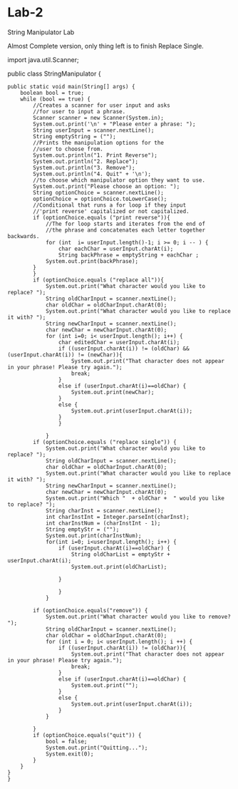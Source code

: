 # Lab-2
String Manipulator Lab

Almost Complete version, only thing left is to finish Replace Single.

import java.util.Scanner;

public class StringManipulator {

	public static void main(String[] args) {
		boolean bool = true;
		while (bool == true) {	
			//Creates a scanner for user input and asks
			//for user to input a phrase.
			Scanner scanner = new Scanner(System.in);
			System.out.print('\n' + "Please enter a phrase: ");
			String userInput = scanner.nextLine();
			String emptyString = ("");
			//Prints the manipulation options for the 
			//user to choose from.
			System.out.println("1. Print Reverse");
			System.out.println("2. Replace");
			System.out.println("3. Remove");
			System.out.println("4. Quit" + '\n');
			//to choose which manipulator option they want to use.
			System.out.print("Please choose an option: ");
			String optionChoice = scanner.nextLine();
			optionChoice = optionChoice.toLowerCase();
			//Conditional that runs a for loop if they input
			//'print reverse' capitalized or not capitalized.
			if (optionChoice.equals ("print reverse")){
				//The for loop starts and iterates from the end of
				//the phrase and concatenates each letter together backwards.
				for (int  i= userInput.length()-1; i >= 0; i -- ) {
					char eachChar = userInput.charAt(i);
					String backPhrase = emptyString + eachChar ;
				System.out.print(backPhrase);
			}
			}
			if (optionChoice.equals ("replace all")){
				System.out.print("What character would you like to replace? ");
				String oldCharInput = scanner.nextLine();
				char oldChar = oldCharInput.charAt(0);
				System.out.print("What character would you like to replace it with? ");
				String newCharInput = scanner.nextLine();
				char newChar = newCharInput.charAt(0);
				for (int i=0; i< userInput.length(); i++) {
					char editedChar = userInput.charAt(i);
					if ((userInput.charAt(i)) != (oldChar) && (userInput.charAt(i)) != (newChar)){
						System.out.print("That character does not appear in your phrase! Please try again.");
						break;
					}
					else if (userInput.charAt(i)==oldChar) {
						System.out.print(newChar);
					}
					else {
						System.out.print(userInput.charAt(i));
					}
					}		
					
				}
			if (optionChoice.equals ("replace single")) {
				System.out.print("What character would you like to replace? ");
				String oldCharInput = scanner.nextLine();
				char oldChar = oldCharInput.charAt(0);
				System.out.print("What character would you like to replace it with? ");
				String newCharInput = scanner.nextLine();
				char newChar = newCharInput.charAt(0);
				System.out.print("Which "  + oldChar +  " would you like to replace? ");
				String charInst = scanner.nextLine();
				int charInstInt = Integer.parseInt(charInst);
				int charInstNum = (charInstInt - 1);
				String emptyStr = ("");
				System.out.print(charInstNum);
				for(int i=0; i<userInput.length(); i++) {
					if (userInput.charAt(i)==oldChar) {
						String oldCharList = emptyStr + userInput.charAt(i);
						System.out.print(oldCharList);
						
					}
				
					}
				}
				
			if (optionChoice.equals("remove")) {
				System.out.print("What character would you like to remove? ");
				String oldCharInput = scanner.nextLine();
				char oldChar = oldCharInput.charAt(0);
				for (int i = 0; i< userInput.length(); i ++) {
					if ((userInput.charAt(i)) != (oldChar)){
						System.out.print("That character does not appear in your phrase! Please try again.");
						break;
					}
					else if (userInput.charAt(i)==oldChar) {
						System.out.print("");
					}
					else {
						System.out.print(userInput.charAt(i));
					}
				}
	
			}
			if (optionChoice.equals("quit")) {
				bool = false;
				System.out.print("Quitting...");
				System.exit(0);						
			}
		}
	}
	}

